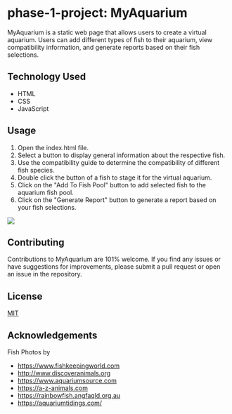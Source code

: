 # phase-1-project: MyAquarium

MyAquarium is a static web page that allows users to create a virtual aquarium. Users can add different types of fish to their aquarium, view compatibility information, and generate reports based on their fish selections.

## Technology Used

- HTML
- CSS
- JavaScript

## Usage

1. Open the index.html file.
2. Select a button to display general information about the respective fish.
3. Use the compatibility guide to determine the compatibility of different fish species.
4. Double click the button of a fish to stage it for the virtual aquarium.
5. Click on the "Add To Fish Pool" button to add selected fish to the aquarium fish pool.
6. Click on the "Generate Report" button to generate a report based on your fish selections.

![](media/myAquarium.gif)

## Contributing

Contributions to MyAquarium are 101% welcome. If you find any issues or have suggestions for improvements, please submit a pull request or open an issue in the repository.

## License

[MIT](LICENSE.MIT)

## Acknowledgements

Fish Photos by

- https://www.fishkeepingworld.com
- http://www.discoveranimals.org
- https://www.aquariumsource.com
- https://a-z-animals.com
- https://rainbowfish.angfaqld.org.au
- https://aquariumtidings.com/
